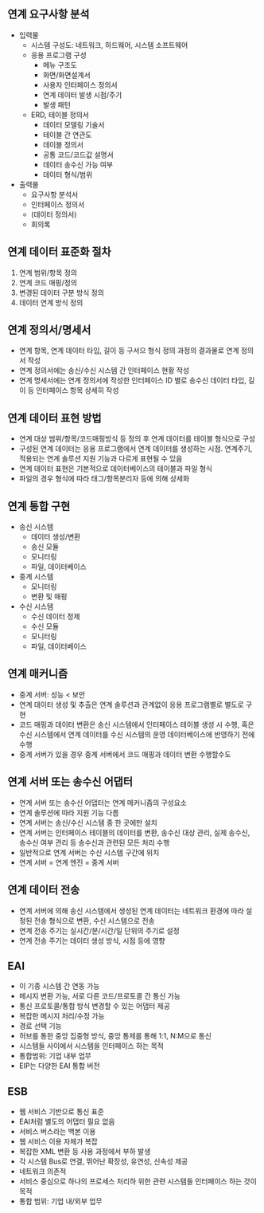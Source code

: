 ## 연계 요구사항 분석

- 입력물
  - 시스템 구성도: 네트워크, 하드웨어, 시스템 소프트웨어
  - 응용 프로그램 구성
    - 메뉴 구조도
    - 화면/화면설계서
    - 사용자 인터페이스 정의서
    - 연계 데이터 발생 시점/주기
    - 발생 패턴
  - ERD, 테이블 정의서
    - 데이터 모델링 기술서
    - 테이블 간 연관도
    - 데이블 정의서
    - 공통 코드/코드값 설명서
    - 데이터 송수신 가능 여부
    - 데이터 형식/범위
- 출력물
  - 요구사항 분석서
  - 인터페이스 정의서
  - (데이터 정의서)
  - 회의록

## 연계 데이터 표준화 절차

1. 연계 범위/항목 정의
2. 연계 코드 매핑/정의
3. 변경된 데이터 구분 방식 정의
4. 데이터 연계 방식 정의

## 연계 정의서/명세서

- 연계 항목, 연계 데이터 타입, 길이 등 구서으 형식 정의 과정의 결과물로 연계 정의서 작성
- 연계 정의서에는 송신/수신 시스템 간 인터페이스 현황 작성
- 연계 명세서에는 연계 정의서에 작성한 인터페이스 ID 별로 송수신 데이터 타입, 길이 등 인터페이스 항목 상세히 작성

## 연계 데이터 표현 방법

- 연계 대상 범위/항목/코드매핑방식 등 정의 후 연계 데이터를 테이블 형식으로 구성
- 구성된 연계 데이터는 응용 프로그램에서 연계 데이터를 생성하는 시점. 연계주기, 적용되는 연계 솔루션 지원 기능과 다르게 표현될 수 있음
- 연계 데이터 표현은 기본적으로 데이터베이스의 테이블과 파일 형식
- 파일의 경우 형식에 따라 태그/항목분리자 등에 의해 상세화

## 연계 통합 구현

- 송신 시스템
  - 데이터 생성/변환
  - 송신 모듈
  - 모니터링
  - 파일, 데이터베이스
- 중계 시스템
  - 모니터링
  - 변환 및 매핑
- 수신 시스템
  - 수신 데이터 정제
  - 수신 모듈
  - 모니터링
  - 파일, 데이터베이스

## 연계 매커니즘

- 중계 서버: 성능 < 보안
- 연계 데이터 생성 및 추출은 연계 솔루션과 관계없이 응용 프로그램별로 별도로 구현
- 코드 매핑과 데이터 변환은 송신 시스템에서 인터페이스 테이블 생성 시 수행, 혹은 수신 시스템에서 연계 데이터를 수신 시스템의 운영 데이터베이스에 반영하기 전에 수행
- 중계 서버가 있을 경우 중계 서버에서 코드 매핑과 데이터 변환 수행할수도

## 연계 서버 또는 송수신 어댑터

- 연계 서버 또는 송수신 어댑터는 연계 메커니즘의 구성요소
- 연계 솔루션에 따라 지원 기능 다름
- 연계 서버는 송신/수신 시스템 중 한 곳에만 설치
- 연계 서버는 인터페이스 테이블의 데이터를 변환, 송수신 대상 관리, 실제 송수신, 송수신 여부 관리 등 송수신과 관련된 모든 처리 수행
- 일반적으로 연계 서버는 수신 시스템 구간에 위치
- 연계 서버 = 연계 엔진 = 중계 서버

## 연계 데이터 전송

- 연계 서버에 의해 송신 시스템에서 생성된 연계 데이터는 네트워크 환경에 따라 설정된 전송 형식으로 변환, 수신 시스템으로 전송
- 연계 전송 주기는 실시간/분/시간/일 단위의 주기로 설정
- 연계 전송 주기는 데이터 생성 방식, 시점 등에 영향

## EAI

- 이 기종 시스템 간 연동 가능
- 메시지 변환 가능, 서로 다른 코드/프로토콜 간 통신 가능
- 통신 프로토콜/통합 방식 변경할 수 있는 어댑터 제공
- 복잡한 메시지 처리/수정 가능
- 경로 선택 기능
- 허브를 통한 중앙 집중형 방식, 중앙 통제를 통해 1:1, N:M으로 통신
- 시스템들 사이에서 시스템을 인터페이스 하는 목적
- 통합범위: 기업 내부 업무
- EIP는 다양한 EAI 통합 버전

## ESB

- 웹 서비스 기반으로 통신 표준
- EAI처럼 별도의 어댑터 필요 없음
- 서비스 버스라는 백본 이용
- 웹 서비스 이용 자체가 복잡
- 복잡한 XML 변환 등 사용 과정에서 부하 발생
- 각 시스템 Bus로 연결, 뛰어난 확장성, 유연성, 신속성 제공
- 네트워크 의존적
- 서비스 중심으로 하나의 프로세스 처리하 위한 관련 시스템들 인터페이스 하는 것이 목적
- 통합 범위: 기업 내/외부 업무

